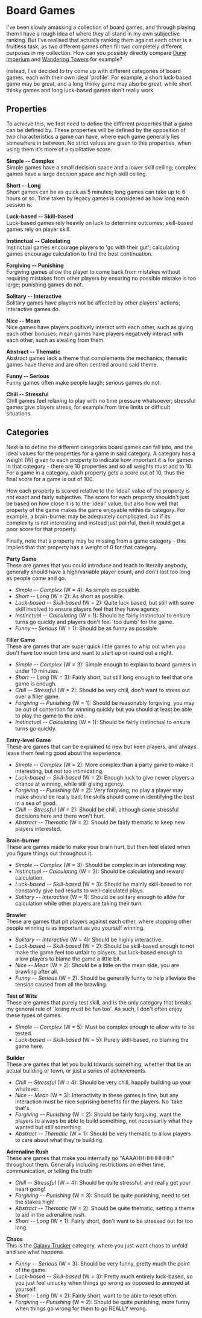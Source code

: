 # Board Games

I've been slowly amassing a collection of board games, and through playing them I have a rough idea of where they all stand in my own subjective ranking. But I've realised that actually ranking them against each other is a fruitless task, as two different games often fill two completely different purposes in my collection. How can you possibly directly compare [Dune Imperium](https://boardgamegeek.com/boardgame/316554/dune-imperium) and [Wandering Towers](https://boardgamegeek.com/boardgame/355483/wandering-towers) for example?

Instead, I've decided to try come up with different categories of board games, each with their own ideal 'profile'. For example, a short luck-based game may be great, and a long thinky game may also be great, while short thinky games and long luck-based games don't really work.

## Properties
To achieve this, we first need to define the different properties that a game can be defined by. These properties will be defined by the opposition of two characteristics a game can have, where each game generally lies somewhere in between. No strict values are given to this properties, when using them it's more of a qualitative score.

**Simple -- Complex**<br>
Simple games have a small decision space and a lower skill ceiling; complex games have a large decision space and high skill ceiling.

**Short -- Long**<br>
Short games can be as quick as 5 minutes; long games can take up to 6 hours or so. Time taken by legacy games is considered as how long each session is.

**Luck-based -- Skill-based**<br>
Luck-based games rely heavily on luck to determine outcomes; skill-based games rely on player skill.

**Instinctual -- Calculating**<br>
Instinctual games encourage players to 'go with their gut'; calculating games encourage calculation to find the best continuation.

**Forgiving -- Punishing**<br>
Forgiving games allow the player to come back from mistakes without requiring mistakes from other players by ensuring no possible mistake is too large; punishing games do not.

**Solitary -- Interactive**<br>
Solitary games have players not be affected by other players' actions; interactive games do.

**Nice -- Mean**<br>
Nice games have players positively interact with each other, such as giving each other bonuses; mean games have players negatively interact with each other, such as stealing from them.

**Abstract -- Thematic**<br>
Abstract games lack a theme that complements the mechanics; thematic games have theme and are often centred around said theme.

**Funny -- Serious**<br>
Funny games often make people laugh; serious games do not.

**Chill -- Stressful**<br>
Chill games feel relaxing to play with no time pressure whatsoever; stressful games give players stress, for example from time limits or difficult situations.

## Categories
Next is to define the different categories board games can fall into, and the ideal values for the properties for a game in said category. A category has a weight (W) given to each property to indicate how important it is for games in that category - there are 10 properties and so all weights must add to 10. For a game in a category, each property gets a score out of 10, thus the final score for a game is out of 100.

How each property is scored relative to the 'ideal' value of the property is not exact and fairly subjective. The score for each property shouldn't just be based on how close it is to the 'ideal' value, but also how well that property of the game makes the game enjoyable within its category. For example, a brain-burner may be adequately complicated, but if its complexity is not interesting and instead just painful, then it would get a poor score for that property.

Finally, note that a property may be missing from a game category - this implies that that property has a weight of 0 for that category.

**Party Game**<br>
These are games that you could introduce and teach to literally anybody, generally should have a high/variable player count, and don't last too long as people come and go.
* *Simple -- Complex* (W = 4): As simple as possible.
* *Short -- Long* (W = 2): As short as possible.
* *Luck-based -- Skill-based* (W = 2): Quite luck based, but still with some skill involved to ensure players feel that they have agency.
* *Instinctual -- Calculating* (W = 1): Should be fairly instinctual to ensure turns go quickly and players don't feel 'too dumb' for the game.
* *Funny -- Serious* (W = 1): Should be as funny as possible

**Filler Game**<br>
These are games that are super quick little games to whip out when you don't have too much time and want to start up or round out a night.
* *Simple -- Complex* (W = 3): Simple enough to explain to board gamers in under 10 minutes.
* *Short -- Long* (W = 3): Fairly short, but still long enough to feel that one game is enough.
* *Chill -- Stressful* (W = 2): Should be very chill, don't want to stress out over a filler game.
* *Forgiving -- Punishing* (W = 1): Should be reasonably forgiving, you may be out of contention for winning quickly but you should at least be able to play the game to the end.
* *Instinctual -- Calculating* (W = 1): Should be fairly instinctual to ensure turns go quickly.

**Entry-level Game**<br>
These are games that can be explained to new but keen players, and always leave them feeling good about the experience.
* *Simple -- Complex* (W = 2): More complex than a party game to make it interesting, but not too intimidating.
* *Luck-based -- Skill-based* (W = 2): Enough luck to give newer players a chance at winning, while still giving agency.
* *Forgiving -- Punishing* (W = 2): Very forgiving, no play a player may make should be really bad, the skills should come in identifying the best in a sea of good.
* *Chill -- Stressful* (W = 2): Should be chill, although some stressful decisions here and there won't hurt.
* *Abstract -- Thematic* (W = 2): Should be fairly thematic to keep new players interested.

**Brain-burner**<br>
These are games made to make your brain hurt, but then feel elated when you figure things out throughout it.
* *Simple -- Complex* (W = 3): Should be complex in an interesting way.
* *Instinctual -- Calculating* (W = 3): Should be calculating and reward calculation.
* *Luck-based -- Skill-based* (W = 3): Should be mainly skill-based to not constantly give bad results to well-calculated plays.
* *Solitary -- Interactive* (W = 1): Should be solitary enough to allow for calculation while other players are taking their turn.

**Brawler**<br>
These are games that pit players against each other, where stopping other people winning is as important as you yourself winning.
* *Solitary -- Interactive* (W = 4): Should be highly interactive.
* *Luck-based -- Skill-based* (W = 2): Should be skill-based enough to not make the game feel too unfair to players, but luck-based enough to allow players to blame the game a little bit.
* *Nice -- Mean* (W = 2): Should be a little on the mean side, you are brawling after all.
* *Funny -- Serious* (W = 2): Should be generally funny to help alleviate the tension caused from all the brawling.

**Test of Wits**<br>
These are games that purely test skill, and is the only category that breaks my general rule of 'losing must be fun too'. As such, I don't often enjoy these types of games.
* *Simple -- Complex* (W = 5): Must be complex enough to allow wits to be tested.
* *Luck-based -- Skill-based* (W = 5): Purely skill-based, no blaming the game here.

**Builder**<br>
These are games that let you build towards something, whether that be an actual building or town, or just a series of achievements.
* *Chill -- Stressful* (W = 4): Should be very chill, happily building up your whatever.
* *Nice -- Mean* (W = 3): Interactivity in these games is fine, but any interaction must be nice suprising benefits for the players. No 'take that's.
* *Forgiving -- Punishing* (W = 2): Should be fairly forgiving, want the players to always be able to build something, not necessarily what they wanted but still something.
* *Abstract -- Thematic* (W = 1): Should be very thematic to allow players to care about what they're building.

**Adrenaline Rush**<br>
These are games that make you internally go "AAAAHHHHHHHHH" throughout them. Generally including restrictions on either time, communication, or telling the truth
* *Chill -- Stressful* (W = 4): Should be quite stressful, and really get your heart going!
* *Forgiving -- Punishing* (W = 3): Should be quite punishing, need to set the stakes high!
* *Abstract -- Thematic* (W = 2): Should be quite thematic, setting a theme to aid in the adrenaline rush.
* *Short -- Long* (W = 1): Fairly short, don't want to be stressed out for too long.

**Chaos**<br>
This is the [Galaxy Trucker](https://boardgamegeek.com/boardgame/31481/galaxy-trucker) category, where you just want chaos to unfold and see what happens.
* *Funny -- Serious* (W = 3): Should be very funny, pretty much the point of the game.
* *Luck-based -- Skill-based* (W = 3): Pretty much entirely luck-based, so you just feel unlucky when things go wrong as opposed to annoyed at yourself.
* *Short -- Long* (W = 2): Fairly short, want to be able to reset often.
* *Forgiving -- Punishing* (W = 2): Should be quite punishing, more funny when things go wrong for them to go REALLY wrong.
